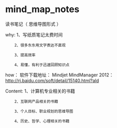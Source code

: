 mind_map_notes
==============

读书笔记（ 思维导图形式 ）

why:    1、写纸质笔记太费时间
        
        2、很多东东用文字表达不直观
        
        3、提高效率
        
        4、易懂，有利于迅速回顾知识点

how：   软件下载地址：
                Mindjet MindManager 2012：      http://rj.baidu.com/soft/detail/15140.html?ald

Content:
        1、计算机专业相关的书籍
        
        2、互联网产品相关的书籍
        
        3、个人目标、职业规划的思维导图
        
        4、历史、哲学、心理相关的书籍
